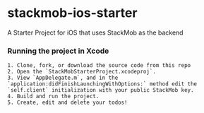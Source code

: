 stackmob-ios-starter
====================

A Starter Project for iOS that uses StackMob as the backend

### Running the project in Xcode

	1. Clone, fork, or download the source code from this repo
	2. Open the `StackMobStarterProject.xcodeproj`.
	3. View `AppDelegate.m`, and in the `application:didFinishLaunchingWithOptions:` method edit the `self.client` initialization with your public StackMob key.
	4. Build and run the project.
	5. Create, edit and delete your todos!


